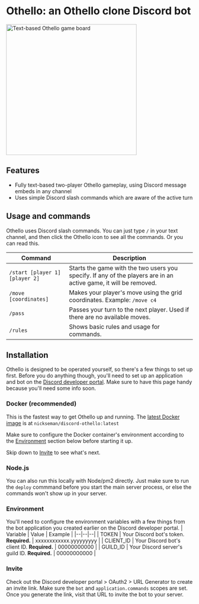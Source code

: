# Othello: an Othello clone Discord bot

<img width="352" alt="Text-based Othello game board" src="https://github.com/vphoebe/othello/assets/18145828/e7cbf403-813b-4ef0-ab74-a1b3789a3219">

## Features

- Fully text-based two-player Othello gameplay, using Discord message embeds in any channel
- Uses simple Discord slash commands which are aware of the active turn

## Usage and commands

Othello uses Discord slash commands. You can just type `/` in your text channel, and then click the Othello icon to see all the commands. Or you can read this.

| Command | Description |
| -- | -- |
| `/start [player 1] [player 2]` | Starts the game with the two users you specify. If any of the players are in an active game, it will be removed. |
| `/move [coordinates]`| Makes your player's move using the grid coordinates. Example: `/move c4` |
| `/pass` | Passes your turn to the next player. Used if there are no available moves. |
| `/rules` | Shows basic rules and usage for commands. |

## Installation

Othello is designed to be operated yourself, so there's a few things to set up first. Before you do anything though, you'll need to set up an application and bot on the [Discord developer portal](https://discord.com/developers/applications). Make sure to have this page handy because you'll need some info soon.

### Docker (recommended)

This is the fastest way to get Othello up and running. The [latest Docker image](https://hub.docker.com/r/nickseman/discord-othello) is at `nickseman/discord-othello:latest`

Make sure to configure the Docker container's environment according to the [Environment](#Environment) section below before starting it up.

Skip down to [Invite](#Invite) to see what's next.

### Node.js

You can also run this locally with Node/pm2 directly. Just make sure to run the `deploy` commmand before you start the main server process, or else the commands won't show up in your server.

### Environment

You'll need to configure the environment variables with a few things from the bot application you created earlier on the Discord developer portal.
| Variable | Value | Example |
|--|--|--|
| TOKEN | Your Discord bot's token. **Required.** | xxxxxxxxxxxx.yyyyyyyyy |
| CLIENT_ID | Your Discord bot's client ID. **Required.** | 00000000000 |
| GUILD_ID | Your Discord server's guild ID. **Required.** | 00000000000 |

### Invite

Check out the Discord developer portal > OAuth2 > URL Generator to create an invite link. Make sure the `bot` and `application.commands` scopes are set. Once you generate the link, visit that URL to invite the bot to your server.
